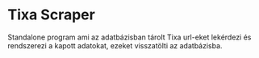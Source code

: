 # Tixa Scraper

Standalone program ami az adatbázisban tárolt Tixa url-eket lekérdezi és rendszerezi a kapott adatokat, ezeket visszatölti az adatbázisba.